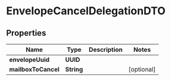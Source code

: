 

# EnvelopeCancelDelegationDTO


## Properties

| Name | Type | Description | Notes |
|------------ | ------------- | ------------- | -------------|
|**envelopeUuid** | **UUID** |  |  |
|**mailboxToCancel** | **String** |  |  [optional] |



